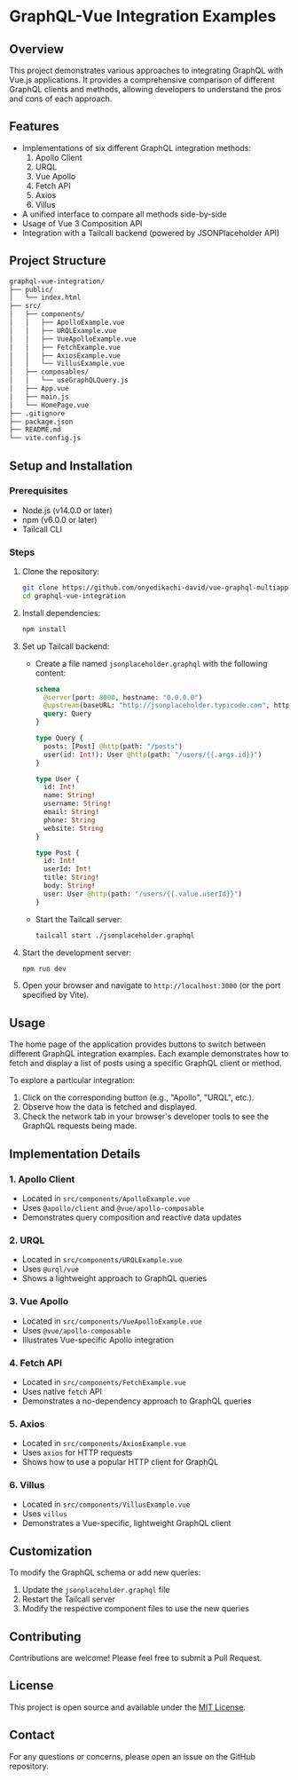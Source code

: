 # GraphQL-Vue Integration Examples

## Overview

This project demonstrates various approaches to integrating GraphQL with Vue.js applications. It provides a comprehensive comparison of different GraphQL clients and methods, allowing developers to understand the pros and cons of each approach.

## Features

- Implementations of six different GraphQL integration methods:
  1. Apollo Client
  2. URQL
  3. Vue Apollo
  4. Fetch API
  5. Axios
  6. Villus
- A unified interface to compare all methods side-by-side
- Usage of Vue 3 Composition API
- Integration with a Tailcall backend (powered by JSONPlaceholder API)

## Project Structure

```bash
graphql-vue-integration/
├── public/
│   └── index.html
├── src/
│   ├── components/
│   │   ├── ApolloExample.vue
│   │   ├── URQLExample.vue
│   │   ├── VueApolloExample.vue
│   │   ├── FetchExample.vue
│   │   ├── AxiosExample.vue
│   │   └── VillusExample.vue
│   ├── composables/
│   │   └── useGraphQLQuery.js
│   ├── App.vue
│   ├── main.js
│   └── HomePage.vue
├── .gitignore
├── package.json
├── README.md
└── vite.config.js
```

## Setup and Installation

### Prerequisites

- Node.js (v14.0.0 or later)
- npm (v6.0.0 or later)
- Tailcall CLI

### Steps

1. Clone the repository:

   ```bash
   git clone https://github.com/onyedikachi-david/vue-graphql-multiapproach.git
   cd graphql-vue-integration
   ```

2. Install dependencies:

   ```bash
   npm install
   ```

3. Set up Tailcall backend:

   - Create a file named `jsonplaceholder.graphql` with the following content:

     ```graphql
     schema
       @server(port: 8000, hostname: "0.0.0.0")
       @upstream(baseURL: "http://jsonplaceholder.typicode.com", httpCache: 42) {
       query: Query
     }

     type Query {
       posts: [Post] @http(path: "/posts")
       user(id: Int!): User @http(path: "/users/{{.args.id}}")
     }

     type User {
       id: Int!
       name: String!
       username: String!
       email: String!
       phone: String
       website: String
     }

     type Post {
       id: Int!
       userId: Int!
       title: String!
       body: String!
       user: User @http(path: "/users/{{.value.userId}}")
     }
     ```

   - Start the Tailcall server:

     ```bash
     tailcall start ./jsonplaceholder.graphql
     ```

4. Start the development server:

   ```bash
   npm run dev
   ```

5. Open your browser and navigate to `http://localhost:3000` (or the port specified by Vite).

## Usage

The home page of the application provides buttons to switch between different GraphQL integration examples. Each example demonstrates how to fetch and display a list of posts using a specific GraphQL client or method.

To explore a particular integration:

1. Click on the corresponding button (e.g., "Apollo", "URQL", etc.).
2. Observe how the data is fetched and displayed.
3. Check the network tab in your browser's developer tools to see the GraphQL requests being made.

## Implementation Details

### 1. Apollo Client

- Located in `src/components/ApolloExample.vue`
- Uses `@apollo/client` and `@vue/apollo-composable`
- Demonstrates query composition and reactive data updates

### 2. URQL

- Located in `src/components/URQLExample.vue`
- Uses `@urql/vue`
- Shows a lightweight approach to GraphQL queries

### 3. Vue Apollo

- Located in `src/components/VueApolloExample.vue`
- Uses `@vue/apollo-composable`
- Illustrates Vue-specific Apollo integration

### 4. Fetch API

- Located in `src/components/FetchExample.vue`
- Uses native `fetch` API
- Demonstrates a no-dependency approach to GraphQL queries

### 5. Axios

- Located in `src/components/AxiosExample.vue`
- Uses `axios` for HTTP requests
- Shows how to use a popular HTTP client for GraphQL

### 6. Villus

- Located in `src/components/VillusExample.vue`
- Uses `villus`
- Demonstrates a Vue-specific, lightweight GraphQL client

## Customization

To modify the GraphQL schema or add new queries:

1. Update the `jsonplaceholder.graphql` file
2. Restart the Tailcall server
3. Modify the respective component files to use the new queries

## Contributing

Contributions are welcome! Please feel free to submit a Pull Request.

## License

This project is open source and available under the [MIT License](LICENSE).

## Contact

For any questions or concerns, please open an issue on the GitHub repository.

<!-- ## Project Setup

```sh
npm install
```

### Compile and Hot-Reload for Development

```sh
npm run dev
```

### Type-Check, Compile and Minify for Production

```sh
npm run build
```

### Run Unit Tests with [Vitest](https://vitest.dev/)

```sh
npm run test:unit
```

### Run End-to-End Tests with [Playwright](https://playwright.dev)

```sh
# Install browsers for the first run
npx playwright install

# When testing on CI, must build the project first
npm run build

# Runs the end-to-end tests
npm run test:e2e
# Runs the tests only on Chromium
npm run test:e2e -- --project=chromium
# Runs the tests of a specific file
npm run test:e2e -- tests/example.spec.ts
# Runs the tests in debug mode
npm run test:e2e -- --debug
```

### Lint with [ESLint](https://eslint.org/)

```sh
npm run lint
``` -->
